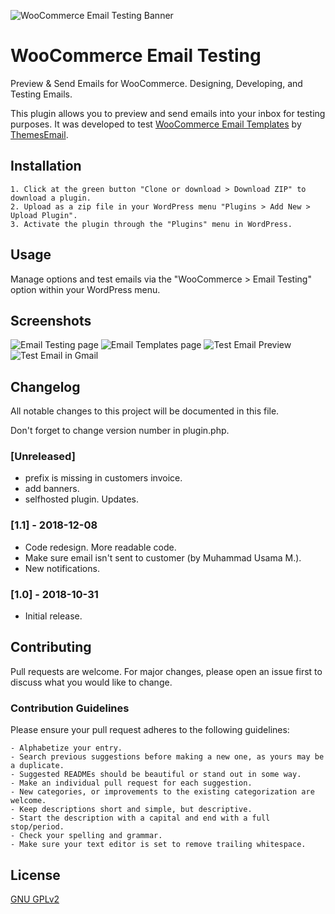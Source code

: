 ![WooCommerce Email Testing Banner](https://s3.amazonaws.com/images.themes.email/wc-email-testing/banner-1544x500.png)


# WooCommerce Email Testing
Preview & Send Emails for WooCommerce. Designing, Developing, and Testing Emails.  

This plugin allows you to preview and send emails into your inbox for testing purposes. It was developed to test [WooCommerce Email Templates](https://themes.email/woocommerce.html) by [ThemesEmail](https://themes.email/).

## Installation

    1. Click at the green button "Clone or download > Download ZIP" to download a plugin.
    2. Upload as a zip file in your WordPress menu "Plugins > Add New > Upload Plugin".
    3. Activate the plugin through the "Plugins" menu in WordPress.

## Usage
Manage options and test emails via the "WooCommerce > Email Testing" option within your WordPress menu.

## Screenshots
![Email Testing page](https://s3.amazonaws.com/images.themes.email/wc-email-testing/screenshot-1.png)
![Email Templates page](https://s3.amazonaws.com/images.themes.email/wc-email-testing/screenshot-2.png)
![Test Email Preview](https://s3.amazonaws.com/images.themes.email/wc-email-testing/screenshot-3.png)
![Test Email in Gmail](https://s3.amazonaws.com/images.themes.email/wc-email-testing/screenshot-4.png)

## Changelog
All notable changes to this project will be documented in this file.

Don't forget to change version number in plugin.php.

### [Unreleased]
- prefix is missing in customers invoice.
- add banners.
- selfhosted plugin. Updates.

### [1.1] - 2018-12-08
- Code redesign. More readable code.
- Make sure email isn't sent to customer (by Muhammad Usama M.).
- New notifications.

### [1.0] - 2018-10-31
- Initial release.

## Contributing
Pull requests are welcome. For major changes, please open an issue first to discuss what you would like to change.

### Contribution Guidelines
Please ensure your pull request adheres to the following guidelines:

    - Alphabetize your entry.
    - Search previous suggestions before making a new one, as yours may be a duplicate.
    - Suggested READMEs should be beautiful or stand out in some way.
    - Make an individual pull request for each suggestion.
    - New categories, or improvements to the existing categorization are welcome.
    - Keep descriptions short and simple, but descriptive.
    - Start the description with a capital and end with a full stop/period.
    - Check your spelling and grammar.
    - Make sure your text editor is set to remove trailing whitespace.

## License
[GNU GPLv2](https://choosealicense.com/licenses/gpl-2.0/)